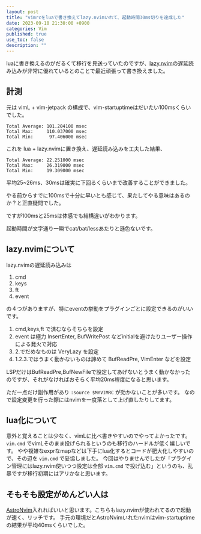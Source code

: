 ```yaml
---
layout: post
title: "vimrcをluaで書き換えてlazy.nvimいれて、起動時間30ms切りを達成した"
date: 2023-09-10 21:30:00 +0900
categories: Vim
published: true
use_toc: false
description: ""
---
```


luaに書き換えるのがだるくて移行を見送っていたのですが、[lazy.nvim](https://github.com/folke/lazy.nvim)の遅延読み込みが非常に優れているとのことで最近頑張って書き換えました。

## 計測

元は vimL + vim-jetpack の構成で、vim-startuptimeはだいたい100msくらいでした。

```
Total Average: 101.204100 msec
Total Max:     110.037000 msec
Total Min:      97.406000 msec
```

これを lua + lazy.nvimに置き換え、遅延読み込みを工夫した結果、

```
Total Average: 22.251000 msec
Total Max:     26.319000 msec
Total Min:     19.309000 msec
```

平均25~26ms、30msは確実に下回るくらいまで改善することができました。

やる前からすでに100msで十分に早いとも感じて、果たしてやる意味はあるのか？と正直疑問でした。

ですが100msと25msは体感でも結構違いがわかります。

起動時間が文字通り一瞬でcat/bat/lessあたりと遜色ないです。

## lazy.nvimについて

lazy.nvimの遅延読み込みは

1. cmd
2. keys
3. ft
4. event

の４つがありますが、特にeventの挙動をプラグインごとに設定できるのがいいです。

1. cmd,keys,ft で済むならそちらを設定
2. event は極力 InsertEnter, BufWritePost などinitialを避けたりユーザー操作による発火で対応
3. 2.でだめなものは VeryLazy を設定
4. 1.2.3.ではうまく動かないものは諦めて BufReadPre, VimEnter などを設定

LSPだけはBufReadPre,BufNewFileで設定してあげないとうまく動かなかったのですが、それがなければおそらく平均20ms程度になると思います。

ただ一点だけ副作用があり `:source $MYVIMRC` が効かないことが多いです。
なので設定変更を行った際にはnvimを一度落として上げ直したりしてます。


## lua化について

意外と覚えることは少なく、vimLに比べ書きやすいのでやってよかったです。
`vim.cmd` でvimLそのまま投げられるというのも移行のハードルが低く嬉しいです。
やや複雑なexprなmapなどは下手にlua化するとコードが肥大化しやすいので、その辺を `vim.cmd` で妥協しました。
今回はやりませんでしたが「プラグイン管理にはlazy.nvim使いつつ設定は全部 `vim.cmd` で投げ込む」というのも、乱暴ですが移行初期にはアリかなと思います。

## そもそも設定がめんどい人は

[AstroNvim](https://astronvim.com/)入れればいいと思います。こちらもlazy.nvimが使われてるので起動が速く、リッチです。
手元の環境だとAstroNvimいれたnvimはvim-startuptimeの結果が平均40msくらいでした。
